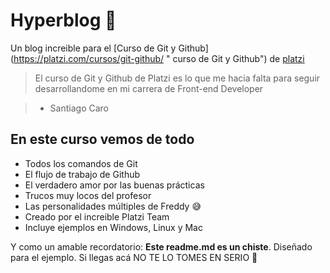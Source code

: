# Hyperblog 💚
Un blog increible para el [Curso de Git y Github]
(https://platzi.com/cursos/git-github/ " curso de Git y Github") de [platzi](https://platzi.com/ "Platzi")
> El curso de Git y Github de Platzi es lo que me hacia falta para seguir desarrollandome en mi carrera de Front-end Developer

> - Santiago Caro

## En este curso vemos de todo
* Todos los comandos de Git 
* El flujo de trabajo de Github
* El verdadero amor por las buenas prácticas
* Trucos muy locos del profesor
* Las personalidades múltiples de Freddy 😅
* Creado por el increible Platzi Team
* Incluye ejemplos en Windows, Linux y Mac

Y como un amable recordatorio: 
**Este readme.md es un chiste**. Diseñado para el ejemplo.
Si llegas acá NO TE LO TOMES EN SERIO 🙈